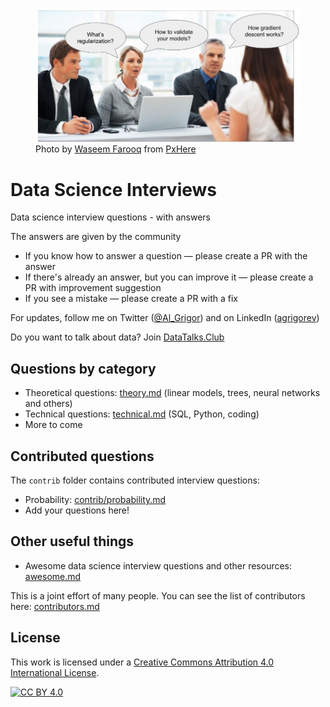  
<figure>
    <img src="img/repo-logo.jpg">
    <figcaption>Photo by <a href="https://pxhere.com/en/photographer/395564">Waseem Farooq</a> from <a href="http://pxhere.com/en/photo/1446003">PxHere</a></figcaption>
</figure>

# Data Science Interviews

Data science interview questions - with answers

The answers are given by the community

* If you know how to answer a question — please create a PR with the answer
* If there's already an answer, but you can improve it — please create a PR with improvement suggestion
* If you see a mistake — please create a PR with a fix

For updates, follow me on Twitter ([@Al_Grigor](https://twitter.com/Al_Grigor)) and on LinkedIn ([agrigorev](https://www.linkedin.com/in/agrigorev))

Do you want to talk about data? Join [DataTalks.Club](https://DataTalks.Club)


## Questions by category

* Theoretical questions: [theory.md](theory.md) (linear models, trees, neural networks and others)
* Technical questions: [technical.md](technical.md) (SQL, Python, coding)
* More to come

## Contributed questions

The `contrib` folder contains contributed interview questions:

* Probability: [contrib/probability.md](contrib/probability.md)
* Add your questions here!

## Other useful things

* Awesome data science interview questions and other resources: [awesome.md](awesome.md)


This is a joint effort of many people. You can see the list of contributors here: [contributors.md](contributors.md)

## License

This work is licensed under a [Creative Commons Attribution 4.0 International License][cc-by].

[![CC BY 4.0][cc-by-image]][cc-by]

[cc-by]: http://creativecommons.org/licenses/by/4.0/
[cc-by-image]: https://i.creativecommons.org/l/by/4.0/88x31.png
